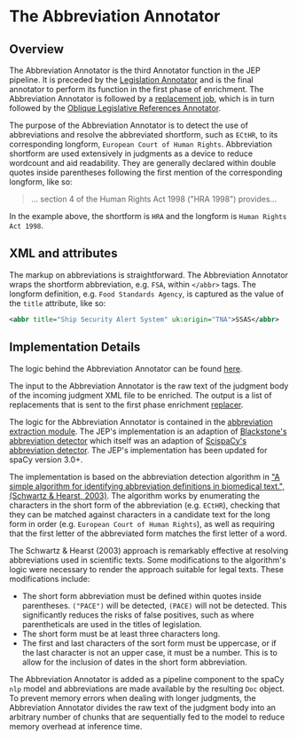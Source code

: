 # The Abbreviation Annotator

## Overview

The Abbreviation Annotator is the third Annotator function in the JEP pipeline. It is preceded by the [Legislation Annotator](/docs/legislation/legislation-annotator.md) and is the final annotator to perform its function in the first phase of enrichment. The Abbreviation Annotator is followed by a [replacement job](the-replacers.md), which is in turn followed by the [Oblique Legislative References Annotator](/docs/legislation/oblique-references.md). 

The purpose of the Abbreviation Annotator is to detect the use of abbreviations and resolve the abbreviated shortform, such as `ECtHR`, to its corresponding longform, `European Court of Human Rights`. Abbreviation shortform are used extensively in judgments as a device to reduce wordcount and aid readability. They are generally declared within double quotes inside parentheses following the first mention of the corresponding longform, like so:

> ... section 4 of the Human Rights Act 1998 ("HRA 1998") provides...

In the example above, the shortform is `HRA` and the longform is `Human Rights Act 1998`. 

## XML and attributes

The markup on abbreviations is straightforward. The Abbreviation Annotator wraps the shortform abbreviation, e.g. `FSA`, within `</abbr>` tags. The longform definition, e.g. `Food Standards Agency`, is captured as the value of the `title` attribute, like so:

```xml
<abbr title="Ship Security Alert System" uk:origin="TNA">SSAS</abbr>
```

## Implementation Details

The logic behind the Abbreviation Annotator can be found [here](/abbreviation_extraction/).

The input to the Abbreviation Annotator is the raw text of the judgment body of the incoming judgment XML file to be enriched. The output is a list of replacements that is sent to the first phase enrichment [replacer](/docs/the-replacers.md).

The logic for the Abbreviation Annotator is contained in the [abbreviation extraction module](/abbreviation_extraction/). The JEP's implementation is an adaption of [Blackstone's abbreviation detector](https://github.com/ICLRandD/Blackstone/blob/master/blackstone/pipeline/abbreviations.py) which itself was an adaption of [ScispaCy's abbreviation detector](https://github.com/allenai/scispacy/blob/main/scispacy/abbreviation.py). The JEP's implementation has been updated for spaCy version 3.0+. 

The implementation is based on the abbreviation detection algorithm in ["A simple algorithm for identifying abbreviation definitions in biomedical text.", (Schwartz & Hearst, 2003)](https://pubmed.ncbi.nlm.nih.gov/12603049/). The algorithm works by enumerating the characters in the short form of the abbreviation (e.g. `ECtHR`), checking that they can be matched against characters in a candidate text for the long form in order (e.g. `European Court of Human Rights`), as well as requiring that the first letter of the abbreviated form matches the first letter of a word. 

The Schwartz & Hearst (2003) approach is remarkably effective at resolving abbreviations used in scientific texts. Some modifications to the algorithm's logic were necessary to render the approach suitable for legal texts. These modifications include:

* The short form abbreviation must be defined within quotes inside parentheses. `("PACE")` will be detected, `(PACE)` will not be detected. This significantly reduces the risks of false positives, such as where parentheticals are used in the titles of legislation.
* The short form must be at least three characters long.
* The first and last characters of the sort form must be uppercase, or if the last character is not an upper case, it must be a number. This is to allow for the inclusion of dates in the short form abbreviation.

The Abbreviation Annotator is added as a pipeline component to the spaCy `nlp` model and abbreviations are made available by the resulting `Doc` object. To prevent memory errors when dealing with longer judgments, the Abbreviation Annotator divides the raw text of the judgment body into an arbitrary number of chunks that are sequentially fed to the model to reduce memory overhead at inference time. 

